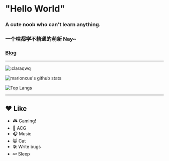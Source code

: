 # "Hello World"

### A cute noob who can't learn anything.
### 一个啥都学不精通的萌新 Nay~
### [Blog][1]
***
![:claraqwq](https://count.getloli.com/get/@:claraqwq?theme=moebooru)

![marionxue's github stats](https://github-readme-stats.vercel.app/api?username=claraqwq&bg_color=45,fff,899ec7&title_color=247bcb&text_color=247bcb&show_icons=true&locale=cn)

![Top Langs](https://github-readme-stats.vercel.app/api/top-langs/?username=claraqwq&bg_color=45,fff,899ec7&title_color=247bcb&text_color=247bcb&show_icons=true&locale=cn&layout=default)
***
## ❤️ Like
- 🎮 Gaming!
- 👘 ACG
- 🎧 Music
- 😺 Cat
- 🛠️ Write bugs
- 💤 Sleep

[1]: https://blog.claraqwq.com "Clara的小窝"
<!--
**claraqwq/claraqwq** is a ✨ _special_ ✨ repository because its `README.md` (this file) appears on your GitHub profile.

Here are some ideas to get you started:

- 🔭 I’m currently working on ...
- 🌱 I’m currently learning ...
- 👯 I’m looking to collaborate on ...
- 🤔 I’m looking for help with ...
- 💬 Ask me about ...
- 📫 How to reach me: ...
- 😄 Pronouns: ...
- ⚡ Fun fact: ...
-->
